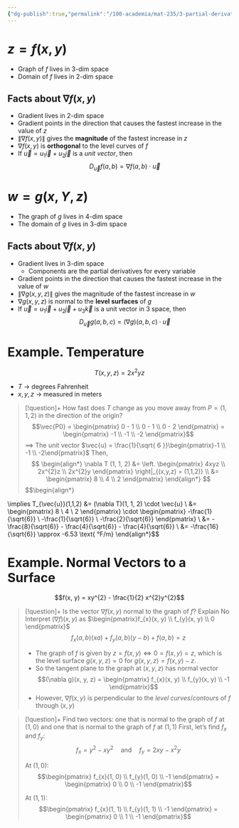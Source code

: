 ```yaml
---
{"dg-publish":true,"permalink":"/100-academia/mat-235/3-partial-derivatives-and-the-gradient/summary-of-gradients/","tags":["lecture","math","note","university"],"created":"2024-11-06T17:12:28.812-05:00","updated":"2024-11-06T18:37:57.179-05:00"}
---
```



# $z = f(x, y)$

- Graph of $f$ lives in 3-dim space
- Domain of $f$ lives in 2-dim space

## Facts about $\nabla f(x, y)$

- Gradient lives in 2-dim space
- Gradient points in the direction that causes the fastest increase in the value of $z$
- $\| \nabla f(x,y) \|$ gives the **magnitude** of the fastest increase in $z$
- $\nabla f(x, y)$ is **orthogonal** to the level curves of $f$
- If $\vec{u} = u_{1}\vec{i} + u_{2}\vec{j}$ is a *unit vector*, then $$D_{\vec{u}}f(a, b) = \nabla  f(a, b) \cdot \vec{u}$$

# $w = g(x, Y, z)$

- The graph of $g$ lives in 4-dim space
- The domain of $g$ lives in 3-dim space

## Facts about $\nabla f(x, y)$

- Gradient lives in 3-dim space
    - Components are the partial derivatives for every variable
- Gradient points in the direction that causes the fastest increase in the value of $w$
- $\| \nabla g(x, y, z) \|$ gives the magnitude of the fastest increase in $w$
- $\nabla g(x,y,z)$ is normal to the **level surfaces** of $g$
- If $\vec{u} = u_{1}\vec{i} + u_{2}\vec{j} + u_{3}\vec{k}$ is a unit vector in 3 space, then $$D_{\vec{u}}g(a, b, c) = (\nabla g)(a, b, c) \cdot \vec{u}$$

# Example. Temperature

$$T(x, y, z) = 2x^{2}yz$$
- $T$ → degrees Fahrenheit
- $x, y, z$ → measured in meters

> [!question]+ How fast does $T$ change as you move away from $P = (1, 1, 2)$ in the direction of the origin?
> $$\vec{P0} = \begin{pmatrix} 0 - 1 \\ 0 - 1 \\ 0 - 2 \end{pmatrix} = \begin{pmatrix} -1 \\ -1 \\ -2 \end{pmatrix}$$
> $\implies$ The unit vector $\vec{u} = \frac{1}{\sqrt{ 6 }}\begin{pmatrix}-1 \\ -1 \\ -2\end{pmatrix}$
> Then, $$ \begin{align*} \nabla T (1, 1, 2) &= \left. \begin{pmatrix} 4xyz \\ 2x^{2}z \\ 2x^{2}y \end{pmatrix} \right|_{(x,y,z) = (1,1,2)} \\ &= \begin{pmatrix}
8 \\ 4 \\ 2
\end{pmatrix} \end{align*} $$
> $$\begin{align*}

\implies T_{\vec{u}}(1,1,2) &= (\nabla T)(1, 1, 2) \cdot \vec{u} \\
&= \begin{pmatrix}
8 \\ 4 \\ 2
\end{pmatrix} \cdot \begin{pmatrix}
-\frac{1}{\sqrt{6}} \\ -\frac{1}{\sqrt{6}} \\ -\frac{2}{\sqrt{6}}
\end{pmatrix} \\
&= -\frac{8}{\sqrt{6}} - \frac{4}{\sqrt{6}} - \frac{4}{\sqrt{6}} \\
&= -\frac{16}{\sqrt{6}} \approx -6.53 \text{ °F/m}
\end{align*}$$

# Example. Normal Vectors to a Surface

$$f(x, y) = xy^{2} - \frac{1}{2} x^{2}y^{2}$$

> [!question]+ Is the vector $\nabla f(x, y)$ normal to the graph of $f$? Explain
> No
> Interpret $(\nabla f)(x, y)$ as $\begin{pmatrix}f_{x}(x, y) \\ f_{y}(x, y) \\ 0 \end{pmatrix}$
> $$f_{x}(a, b)(xa) + f_{y}(a, b)(y-b) + f(a, b) = z$$
> - The graph of $f$ is given by $z = f(x, y) \iff 0 = f(x, y) = z$, which is the level surface $g(x, y, z) = 0$ for $g(x,y,z) = f(x,y) - z$.
> - So the tangent plane to the graph at $(x, y, z)$ has normal vector $$(\nabla g)(x, y, z) = \begin{pmatrix} f_{x}(x, y) \\ f_{y}(x, y) \\ -1 \end{pmatrix}$$
> - However, $\nabla f(x,y)$ is perpendicular to the *level curves*/*contours* of $f$ through $(x, y)$

> [!question]+ Find two vectors: one that is normal to the graph of $f$ at $(1, 0)$ and one that is normal to the graph of $f$ at $(1, 1)$
> First, let’s find $f_x$ and $f_y$:
> $$f_x = y^2 - xy^2 \quad \text{and} \quad f_y = 2xy - x^2y$$
>
> At $(1,0)$:
> $$\begin{pmatrix}
> f_{x}(1, 0) \\ 
> f_{y}(1, 0) \\ 
> -1 
> \end{pmatrix} = \begin{pmatrix}
> 0 \\ 
> 0 \\ 
> -1 
> \end{pmatrix}$$
> 
> At $(1,1)$:
> $$\begin{pmatrix}
> f_{x}(1, 1) \\ 
> f_{y}(1, 1) \\ 
> -1 
> \end{pmatrix} = \begin{pmatrix}
> 0 \\ 
> 1 \\ 
> -1 
> \end{pmatrix}$$